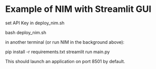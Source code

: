 # Example of NIM with Streamlit GUI 

set API Key in deploy_nim.sh 

bash deploy_nim.sh

in another terminal (or run NIM in the background above): 

pip install -r requirements.txt
streamlit run main.py 

This should launch an application on port 8501 by default. 

